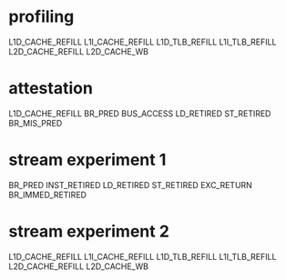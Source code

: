 # profiling
L1D_CACHE_REFILL
L1I_CACHE_REFILL
L1D_TLB_REFILL
L1I_TLB_REFILL
L2D_CACHE_REFILL
L2D_CACHE_WB

# attestation
L1D_CACHE_REFILL
BR_PRED
BUS_ACCESS
LD_RETIRED
ST_RETIRED
BR_MIS_PRED

# stream experiment 1
BR_PRED
INST_RETIRED
LD_RETIRED
ST_RETIRED
EXC_RETURN
BR_IMMED_RETIRED

# stream experiment 2
L1D_CACHE_REFILL
L1I_CACHE_REFILL
L1D_TLB_REFILL
L1I_TLB_REFILL
L2D_CACHE_REFILL
L2D_CACHE_WB
